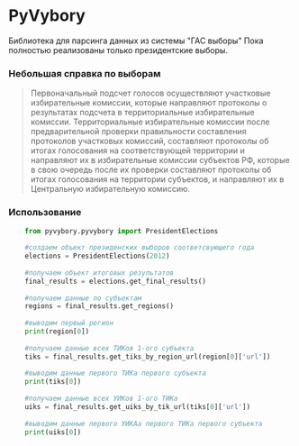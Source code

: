 # PyVybory

Библиотека для парсинга данных из системы "ГАС выборы"
Пока полностью реализованы только президентские выборы.



### Небольшая справка по выборам
>Первоначальный подсчет голосов осуществляют участковые избирательные комиссии, которые направляют протоколы о результатах подсчета в территориальные избирательные комиссии. Территориальные избирательные комиссии после предварительной проверки правильности составления протоколов участковых комиссий, составляют протоколы об итогах голосования на соответствующей территории и направляют их в избирательные комиссии субъектов РФ, которые в свою очередь после их проверки составляют протоколы об итогах голосования на территории субъектов, и направляют их в Центральную избирательную комиссию.

### Использование
```python
    from pyvybory.pyvybory import PresidentElections
    
    #создаем объект президенских выборов соответсвующего года
    elections = PresidentElections(2012)
    
    #получаем объект итоговых результатов
    final_results = elections.get_final_results()
    
    #получаем данные по субъектам
    regions = final_results.get_regions()
    
    #выводим первый регион
    print(region[0])
    
    #получаем данные всех ТИКов 1-ого субъекта
    tiks = final_results.get_tiks_by_region_url(region[0]['url'])
    
    #выводим данные первого ТИКа первого субъекта
    print(tiks[0])
    
    #получаем данные всех УИКов 1-ого ТИКа
    uiks = final_results.get_uiks_by_tik_url(tiks[0]['url'])
    
    #выводим данные первого УИКАа первого ТИКа первого субъекта
    print(uiks[0])
```
